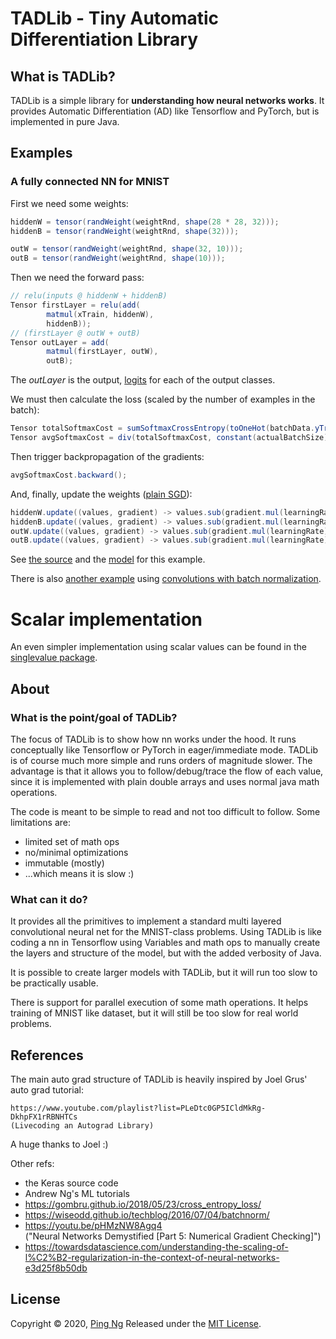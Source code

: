 TADLib - Tiny Automatic Differentiation Library
===

What is TADLib?
---
TADLib is a simple library for **understanding how neural networks works**. It provides 
Automatic Differentiation (AD) like Tensorflow and PyTorch, but is implemented in pure Java.

Examples
---
### A fully connected NN for MNIST
First we need some weights:
```java
hiddenW = tensor(randWeight(weightRnd, shape(28 * 28, 32)));
hiddenB = tensor(randWeight(weightRnd, shape(32)));

outW = tensor(randWeight(weightRnd, shape(32, 10)));
outB = tensor(randWeight(weightRnd, shape(10)));
```
Then we need the forward pass:
```java
// relu(inputs @ hiddenW + hiddenB)
Tensor firstLayer = relu(add(
        matmul(xTrain, hiddenW),
        hiddenB));
// (firstLayer @ outW + outB)
Tensor outLayer = add(
        matmul(firstLayer, outW),
        outB);
```
The _outLayer_ is the output, [logits](https://stackoverflow.com/questions/34240703/what-is-logits-softmax-and-softmax-cross-entropy-with-logits)
for each of the output classes.

We must then calculate the loss (scaled by the number of examples in the batch):
```java
Tensor totalSoftmaxCost = sumSoftmaxCrossEntropy(toOneHot(batchData.yTrain), outLayer);
Tensor avgSoftmaxCost = div(totalSoftmaxCost, constant(actualBatchSize));
```

Then trigger backpropagation of the gradients:
```java
avgSoftmaxCost.backward();
```

And, finally, update the weights ([plain SGD](https://ruder.io/optimizing-gradient-descent/index.html#batchgradientdescent)):
```java
hiddenW.update((values, gradient) -> values.sub(gradient.mul(learningRate)));
hiddenB.update((values, gradient) -> values.sub(gradient.mul(learningRate)));
outW.update((values, gradient) -> values.sub(gradient.mul(learningRate)));
outB.update((values, gradient) -> values.sub(gradient.mul(learningRate)));
```

See [the source](src/main/java/com/codeberry/tadlib/example/mnist/TrainFullyConnectedMNISTMain.java) and
the [model](src/main/java/com/codeberry/tadlib/example/mnist/MNISTFullyConnectedModel.java) for this example.

There is also [another example](src/main/java/com/codeberry/tadlib/example/mnist/TrainConvMNISTMain.java) using 
[convolutions with batch normalization](src/main/java/com/codeberry/tadlib/example/mnist/MNISTConvModel.java).

Scalar implementation
===
An even simpler implementation using scalar values can be found in the [singlevalue package](src/main/java/com/codeberry/tadlib/singlevalue/README.md).

About
---
### What is the point/goal of TADLib?
The focus of TADLib is to show how nn works under the hood. It runs conceptually like
Tensorflow or PyTorch in eager/immediate mode. TADLib is of course much more simple and 
runs orders of magnitude slower. The advantage is that it allows you to follow/debug/trace
the flow of each value, since it is implemented with plain double arrays and uses
normal java math operations.

The code is meant to be simple to read and not too difficult to follow. Some limitations are:
- limited set of math ops
- no/minimal optimizations
- immutable (mostly)
- ...which means it is slow :)

### What can it do?
It provides all the primitives to implement a standard multi layered convolutional neural net
for the MNIST-class problems. Using TADLib is like coding a nn in Tensorflow using Variables and
math ops to manually create the layers and structure of the model, but with the added verbosity of Java.

It is possible to create larger models with TADLib, but it will run too slow to be practically usable.

There is support for parallel execution of some math operations. It helps training of MNIST like
dataset, but it will still be too slow for real world problems.

References
---
The main auto grad structure of TADLib is heavily inspired by Joel Grus' auto grad tutorial:

    https://www.youtube.com/playlist?list=PLeDtc0GP5ICldMkRg-DkhpFX1rRBNHTCs
    (Livecoding an Autograd Library)

A huge thanks to Joel :)

Other refs:
- the Keras source code
- Andrew Ng's ML tutorials
- https://gombru.github.io/2018/05/23/cross_entropy_loss/
- https://wiseodd.github.io/techblog/2016/07/04/batchnorm/
- https://youtu.be/pHMzNW8Agq4 \
  ("Neural Networks Demystified \[Part 5: Numerical Gradient Checking]")
- https://towardsdatascience.com/understanding-the-scaling-of-l%C2%B2-regularization-in-the-context-of-neural-networks-e3d25f8b50db

License
---
Copyright © 2020, [Ping Ng](https://github.com/pingng)
Released under the [MIT License](LICENSE.txt).